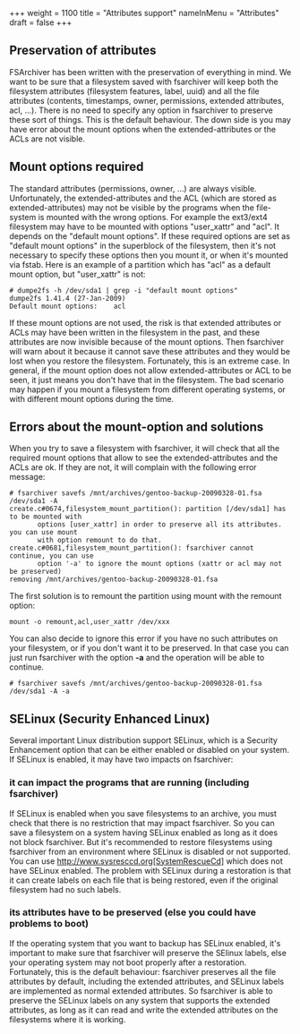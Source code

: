 +++
weight = 1100
title = "Attributes support"
nameInMenu = "Attributes"
draft = false
+++

## Preservation of attributes
FSArchiver has been written with the preservation of everything in mind. We want
to be sure that a filesystem saved with fsarchiver will keep both the filesystem
attributes (filesystem features, label, uuid) and all the file attributes
(contents, timestamps, owner, permissions, extended attributes, acl, ...). There
is no need to specify any option in fsarchiver to preserve these sort of things.
This is the default behaviour. The down side is you may have error about the
mount options when the extended-attributes or the ACLs are not visible.

## Mount options required
The standard attributes (permissions, owner, ...) are always visible.
Unfortunately, the extended-attributes and the ACL (which are stored as
extended-attributes) may not be visible by the programs when the file-system is
mounted with the wrong options. For example the ext3/ext4 filesystem may have
to be mounted with options "user_xattr" and "acl". It depends on the "default
mount options". If these required options are set as "default mount options"
in the superblock of the filesystem, then it's not necessary to specify these
options then you mount it, or when it's mounted via fstab. Here is an example
of a partition which has "acl" as a default mount option, but "user_xattr" is
not:
```
# dumpe2fs -h /dev/sda1 | grep -i "default mount options"
dumpe2fs 1.41.4 (27-Jan-2009)
Default mount options:    acl
```

If these mount options are not used, the risk is that extended attributes or
ACLs may have been written in the filesystem in the past, and these attributes
are now invisible because of the mount options. Then fsarchiver will warn about
it because it cannot save these attributes and they would be lost when you
restore the filesystem. Fortunately, this is an extreme case. In general, if the
mount option does not allow extended-attributes or ACL to be seen, it just means
you don't have that in the filesystem. The bad scenario may happen if you mount
a filesystem from different operating systems, or with different mount options
during the time.

## Errors about the mount-option and solutions
When you try to save a filesystem with fsarchiver, it will check that all the
required mount options that allow to see the extended-attributes and the ACLs
are ok. If they are not, it will complain with the following error message:
```
# fsarchiver savefs /mnt/archives/gentoo-backup-20090328-01.fsa /dev/sda1 -A
create.c#0674,filesystem_mount_partition(): partition [/dev/sda1] has to be mounted with 
       options [user_xattr] in order to preserve all its attributes. you can use mount 
       with option remount to do that.
create.c#0681,filesystem_mount_partition(): fsarchiver cannot continue, you can use 
       option '-a' to ignore the mount options (xattr or acl may not be preserved)
removing /mnt/archives/gentoo-backup-20090328-01.fsa
```

The first solution is to remount the partition using mount with the remount option:
```
mount -o remount,acl,user_xattr /dev/xxx
```
You can also decide to ignore this error if you have no such attributes on your
filesystem, or if you don't want it to be preserved. In that case you can just
run fsarchiver with the option **-a** and the operation will be able
to continue.
```
# fsarchiver savefs /mnt/archives/gentoo-backup-20090328-01.fsa /dev/sda1 -A -a
```

## SELinux (Security Enhanced Linux)
Several important Linux distribution support SELinux, which is a Security
Enhancement option that can be either enabled or disabled on your system. If
SELinux is enabled, it may have two impacts on fsarchiver:

### it can impact the programs that are running (including fsarchiver)
If SELinux is enabled when you save filesystems to an archive, you must check
that there is no restriction that may impact fsarchiver. So you can save a
filesystem on a system having SELinux enabled as long as it does not block
fsarchiver. But it's recommended to restore filesystems using fsarchiver from
an environment where SELinux is disabled or not supported. You can use
http://www.sysresccd.org[SystemRescueCd] which does not have SELinux enabled.
The problem with SELinux during a restoration is that it can create labels on
each file that is being restored, even if the original filesystem had no such
labels.

### its attributes have to be preserved (else you could have problems to boot)
If the operating system that you want to backup has SELinux enabled, it's
important to make sure that fsarchiver will preserve the SElinux labels, else
your operating system may not boot properly after a restoration. Fortunately,
this is the default behaviour: fsarchiver preserves all the file attributes by
default, including the extended attributes, and SELinux labels are implemented
as normal extended attributes. So fsarchiver is able to preserve the SELinux
labels on any system that supports the extended attributes, as long as it can
read and write the extended attributes on the filesystems where it is working.
